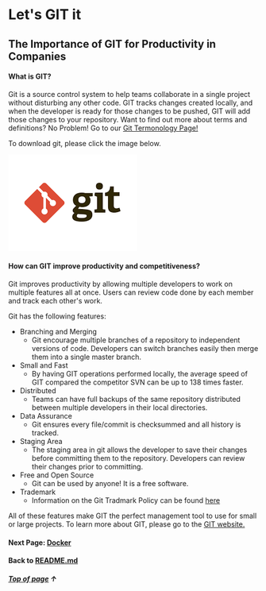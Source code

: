 # Let's GIT it
## The Importance of GIT for Productivity in Companies 

#### What is GIT? 

Git is a source control system to help teams collaborate in a single project without disturbing any other code. GIT tracks changes created locally, and when the developer is ready for those changes to be pushed, GIT will add those changes to your repository. Want to find out more about terms and definitions? No Problem! Go to our [Git Termonology Page!](https://github.com/vfm2/is601-miniproject/blob/main/gitTermsPage.md "Get Terminology")

To download git, please click the image below. 

[![Git logo](images/gitIcon.png)](https://git-scm.com/downloads)

#### How can GIT improve productivity and competitiveness?

Git improves productivity by allowing multiple developers to work on multiple features all at once. Users can review code done by each member and track each other's work.

Git has the following features:

- Branching and Merging
    - Git encourage multiple branches of a repository to independent versions of code. Developers can switch branches easily then merge them into a single master branch.
- Small and Fast
    - By having GIT operations performed locally, the average speed of GIT compared the competitor SVN can be up to 138 times faster.
- Distributed
    - Teams can have full backups of the same repository distributed between multiple developers in their local directories. 
- Data Assurance
    - Git ensures every file/commit is checksummed and all history is tracked. 
- Staging Area
    - The staging area in git allows the developer to save their changes before committing them to the repository. Developers can review their changes prior to committing. 
- Free and Open Source
    - Git can be used by anyone! It is a free software.
- Trademark
    - Information on the Git Tradmark Policy can be found [here](https://git-scm.com/about/trademark)

All of these features make GIT the perfect management tool to use for small or large projects. To learn more about GIT, please go to the [GIT website.](https://git-scm.com/about "GIT About Page") 




#### Next Page: [Docker](https://github.com/vfm2/is601-miniproject/blob/main/dockerPage.md)
#### Back to [README.md](https://github.com/vfm2/is601-miniproject/blob/main/README.md)

##### [Top of page](#Git-Terminology) &#8593;